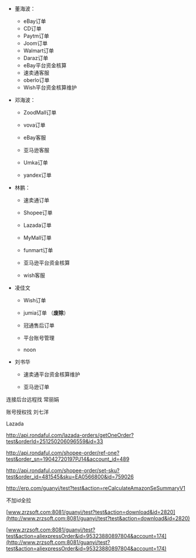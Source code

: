 - 董海波：
	- eBay订单
	- CD订单
	- Paytm订单
	- Joom订单
	- Walmart订单
	- Daraz订单
	- eBay平台资金核算
	- 速卖通客服
	- oberlo订单
	- Wish平台资金核算维护

- 邓海波：

	- ZoodMall订单

	- vova订单

	- eBay客服

	- 亚马逊客服

	- Umka订单

	- yandex订单

- 林鹏：

	- 速卖通订单

	- Shopee订单

	- Lazada订单

	- MyMall订单

	- funmart订单

	- 亚马逊平台资金核算

	- wish客服

- 凌佳文

	- Wish订单

	- jumia订单  （**废除**）

	- 冠通售后订单

	- 平台账号管理

	- noon

- 刘书华
	- 速卖通平台资金核算维护

	- 亚马逊订单



连接后台远程找 常丽娟

账号授权找 刘七洋

Lazada

<http://api.rondaful.com/lazada-orders/getOneOrder?test&orderId=251250206096559&id=33>

<http://api.rondaful.com/shopee-order/ref-one?test&order_sn=19042720197PJ14&account_id=489>

http://api.rondaful.com/shopee-order/set-sku?test&order_id=481545&sku=EA0566800&id=759026

<http://erp.com/guanyi/test?test&action=reCalculateAmazonSeSummaryV1>



不加id全拉

[www.zrzsoft.com:8081/guanyi/test?test&action=download&id=2820](http://www.zrzsoft.com:8081/guanyi/test?test&action=download&id=2820)

[www.zrzsoft.com:8081/guanyi/test?test&action=aliexpressOrder&id=95323880897804&account=174](http://www.zrzsoft.com:8081/guanyi/test?test&action=aliexpressOrder&id=95323880897804&account=174)